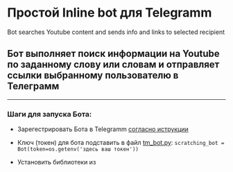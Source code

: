 # Простой Inline bot для Telegramm
Bot searches Youtube content and sends info and links to selected recipient
## Бот выполняет поиск информации на Youtube по заданному слову или словам и отправляет ссылки выбранному пользователю в Телеграмм

---

### Шаги для запуска Бота:
- Зарегестрировать Бота в Telegramm [согласно иструкции](https://tlgrm.ru/docs/bots#botfather)
- Ключ (токен) для бота подставить в файл [tm_bot.py](https://github.com/ViolinaS/Simple-Telegramm-InlineBot/blob/main/tm_bot.py):
``scratching_bot = Bot(token=os.getenv('здесь ваш токен'))``

- Установить библиотеки из 
